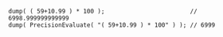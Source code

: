 ```luceescript+trycf
dump( ( 59+10.99 ) * 100 );                        // 6998.999999999999
dump( PrecisionEvaluate( "( 59+10.99 ) * 100" ) ); // 6999
```
